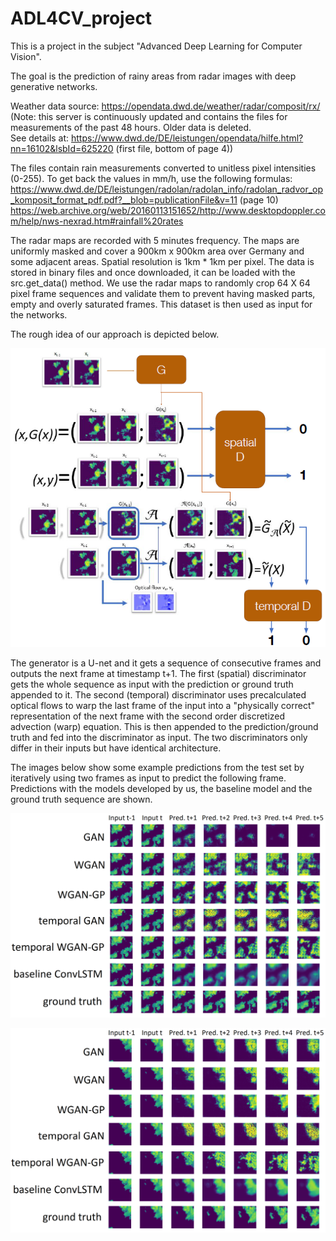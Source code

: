 # ADL4CV_project
This is a project in the subject "Advanced Deep Learning for Computer Vision".

The goal is the prediction of rainy areas from radar images with deep generative networks.

Weather data source: https://opendata.dwd.de/weather/radar/composit/rx/
<br>(Note: this server is continuously updated and contains the files for measurements of the past 48 hours. Older data is deleted.
<br>See details at: https://www.dwd.de/DE/leistungen/opendata/hilfe.html?nn=16102&lsbId=625220 (first file, bottom of page 4))

The files contain rain measurements converted to unitless pixel intensities (0-255). To get back the values in mm/h, use the following formulas:
<br>https://www.dwd.de/DE/leistungen/radolan/radolan_info/radolan_radvor_op_komposit_format_pdf.pdf?__blob=publicationFile&v=11 (page 10)
<br>https://web.archive.org/web/20160113151652/http://www.desktopdoppler.com/help/nws-nexrad.htm#rainfall%20rates <br>

The radar maps are recorded with 5 minutes frequency. The maps are uniformly masked and cover a 900km x 900km area over Germany and some adjacent areas. Spatial resolution is 1km * 1km per pixel. The data is stored in binary files and once downloaded, it can be loaded with the src.get_data() method. We use the radar maps to randomly crop 64 X 64 pixel frame sequences and validate them to prevent having masked parts, empty and overly saturated frames. This dataset is then used as input for the networks.

The rough idea of our approach is depicted below.

<p align="center">
  <img src=plots/idea.png>
</p>
  
The generator is a U-net and it gets a sequence of consecutive frames and outputs the next frame at timestamp t+1. The first (spatial) discriminator gets the whole sequence as input with the prediction or ground truth appended to it. The second (temporal) discriminator uses precalculated optical flows to warp the last frame of the input into a "physically correct" representation of the next frame with the second order discretized advection (warp) equation. This is then appended to the prediction/ground truth and fed into the discriminator as input. The two discriminators only differ in their inputs but have identical architecture.

The images below show some example predictions from the test set by iteratively using two frames as input to predict the following frame. Predictions with the models developed by us, the baseline model and the ground truth sequence are shown.

<p align="center">
  <img src=plots/comparison_1.png width="700">
</p>

<p align="center">
  <img src=plots/comparison_2.png width="700">
</p>
